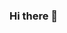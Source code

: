 ### Hi there 👋

<!--
**michaelsylva/michaelsylva** is a ✨ _special_ ✨ repository because its `README.md` (this file) appears on your GitHub profile.

https://github-readme-stats.vercel.app/api/pin/?username=MichaelSylva&repo=UltimateThemeParks&title_color=ffffff&text_color=c9cacc&icon_color=1C7DDD&bg_color=0A233D
